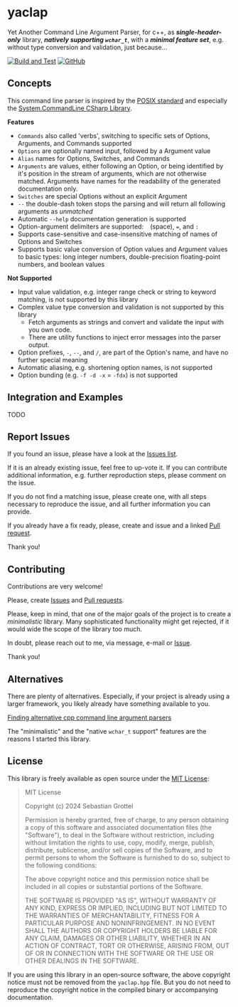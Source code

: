 # yaclap
Yet Another Command Line Argument Parser, for c++, as ___single-header-only___ library, ___natively supporting `wchar_t`___, with a ___minimal feature set___, e.g. without type conversion and validation, just because...

[![Build and Test](https://github.com/sgrottel/yaclap/actions/workflows/build-and-test.yaml/badge.svg?branch=main)](https://github.com/sgrottel/yaclap/actions/workflows/build-and-test.yaml)
[![GitHub](https://img.shields.io/github/license/sgrottel/yaclap)](./LICENSE)


## Concepts
This command line parser is inspired by the [POSIX standard](https://en.wikipedia.org/wiki/POSIX) and especially the [System.CommandLine CSharp Library](https://learn.microsoft.com/en-us/dotnet/standard/commandline/).

**Features**

- `Commands` also called 'verbs', switching to specific sets of Options, Arguments, and Commands supported
- `Options` are optionally named input, followed by a Argument value
- `Alias` names for Options, Switches, and Commands
- `Arguments` are values, either following an Option, or being identified by it's position in the stream of arguments, which are not otherwise matched.
  Arguments have names for the readability of the generated documentation only.
- `Switches` are special Options without an explicit Argument
- `--` the double-dash token stops the parsing and will return all following arguments as _unmatched_
- Automatic `--help` documentation generation is supported
- Option-argument delimiters are supported: ` ` (space), `=`, and `:`
- Supports case-sensitive and case-insensitive matching of names of Options and Switches
- Supports basic value conversion of Option values and Argument values to basic types:
  long integer numbers, double-precision floating-point numbers, and boolean values

**Not Supported**

- Input value validation, e.g. integer range check or string to keyword matching, is not supported by this library
- Complex value type conversion and validation is not supported by this library
  - Fetch arguments as strings and convert and validate the input with you own code.
  - There are utility functions to inject error messages into the parser output.
- Option prefixes, `-`, `--`, and `/`, are part of the Option's name, and have no further special meaning
- Automatic aliasing, e.g. shortening option names, is not supported
- Option bunding (e.g. `-f -d -x` = `-fdx`) is not supported


## Integration and Examples

TODO


## Report Issues
If you found an issue, please have a look at the [Issues list](https://github.com/sgrottel/yaclap/issues).

If it is an already existing issue, feel free to up-vote it.
If you can contribute additional information, e.g. further reproduction steps, please comment on the issue.

If you do not find a matching issue, please create one, with all steps necessary to reproduce the issue, and all further information you can provide.

If you already have a fix ready, please, create and issue and a linked [Pull request](https://github.com/sgrottel/yaclap/pulls).

Thank you!


## Contributing
Contributions are very welcome!

Please, create [Issues](https://github.com/sgrottel/yaclap/issues) and [Pull requests](https://github.com/sgrottel/yaclap/pulls).

Please, keep in mind, that one of the major goals of the project is to create a _minimalistic_ library.
Many sophisticated functionality might get rejected, if it would wide the scope of the library too much.

In doubt, please reach out to me, via message, e-mail or [Issue](https://github.com/sgrottel/yaclap/issues).

Thank you!


## Alternatives
There are plenty of alternatives.
Especially, if your project is already using a larger framework, you likely already have something available to you.

[Finding alternative cpp command line argument parsers](https://letmegooglethat.com/?q=cpp+command+line+arguments+parser)

The "minimalistic" and the "native `wchar_t` support" features are the reasons I started this library.


## License
This library is freely available as open source under the [MIT License](./LICENSE):

> MIT License
> 
> Copyright (c) 2024 Sebastian Grottel
> 
> Permission is hereby granted, free of charge, to any person obtaining a copy
> of this software and associated documentation files (the "Software"), to deal
> in the Software without restriction, including without limitation the rights
> to use, copy, modify, merge, publish, distribute, sublicense, and/or sell
> copies of the Software, and to permit persons to whom the Software is
> furnished to do so, subject to the following conditions:
> 
> The above copyright notice and this permission notice shall be included in all
> copies or substantial portions of the Software.
> 
> THE SOFTWARE IS PROVIDED "AS IS", WITHOUT WARRANTY OF ANY KIND, EXPRESS OR
> IMPLIED, INCLUDING BUT NOT LIMITED TO THE WARRANTIES OF MERCHANTABILITY,
> FITNESS FOR A PARTICULAR PURPOSE AND NONINFRINGEMENT. IN NO EVENT SHALL THE
> AUTHORS OR COPYRIGHT HOLDERS BE LIABLE FOR ANY CLAIM, DAMAGES OR OTHER
> LIABILITY, WHETHER IN AN ACTION OF CONTRACT, TORT OR OTHERWISE, ARISING FROM,
> OUT OF OR IN CONNECTION WITH THE SOFTWARE OR THE USE OR OTHER DEALINGS IN THE
> SOFTWARE.

If you are using this library in an open-source software, the above copyright notice must not be removed from the `yaclap.hpp` file.
But you do not need to reproduce the copyright notice in the compiled binary or accompanying documentation.
